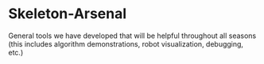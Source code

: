 # Skeleton-Arsenal
General tools we have developed that will be helpful throughout all seasons (this includes algorithm demonstrations, robot visualization, debugging, etc.)
